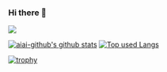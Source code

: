 ### Hi there 👋

<!--
**aiai-github/aiai-github** is a ✨ _special_ ✨ repository because its `README.md` (this file) appears on your GitHub profile.

Here are some ideas to get you started:

- 🔭 I’m currently working on ...
- 🌱 I’m currently learning ...
- 👯 I’m looking to collaborate on ...
- 🤔 I’m looking for help with ...
- 💬 Ask me about ...
- 📫 How to reach me: ...
- 😄 Pronouns: ...
- ⚡ Fun fact: ...
-->

![](https://github-profile-summary-cards.vercel.app/api/cards/profile-details?username=aiai-github&theme=default)

[![aiai-github's github stats](https://github-readme-stats.vercel.app/api?username=aiai-github&hide=contribs&count_private=true&show_icons=true&theme=default)](https://github.com/aiai-github/)
[![Top used Langs](https://github-readme-stats.vercel.app/api/top-langs/?username=aiai-github&layout=compact&theme=default)](https://github.com/aiai-github/)

[![trophy](https://github-profile-trophy.vercel.app/?username=aiai-github&theme=flat)](https://github.com/aiai-github/github-profile-trophy)

